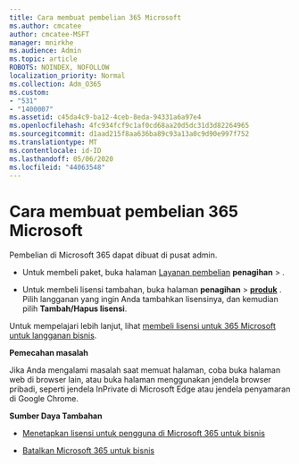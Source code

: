```yaml
---
title: Cara membuat pembelian 365 Microsoft
ms.author: cmcatee
author: cmcatee-MSFT
manager: mnirkhe
ms.audience: Admin
ms.topic: article
ROBOTS: NOINDEX, NOFOLLOW
localization_priority: Normal
ms.collection: Adm_O365
ms.custom:
- "531"
- "1400007"
ms.assetid: c45da4c9-ba12-4ceb-8eda-94331a6a97e4
ms.openlocfilehash: 4fc934fcf9c1af0cd68aa20d5dc31d3d82264965
ms.sourcegitcommit: d1aad215f8aa636ba89c93a13a0c9d90e997f752
ms.translationtype: MT
ms.contentlocale: id-ID
ms.lasthandoff: 05/06/2020
ms.locfileid: "44063548"
---
```

# <a name="how-to-make-a-microsoft-365-purchase"></a>Cara membuat pembelian 365 Microsoft

Pembelian di Microsoft 365 dapat dibuat di pusat admin.
  
- Untuk membeli paket, buka halaman [Layanan pembelian](https://go.microsoft.com/fwlink/p/?linkid=868433) **penagihan** \> .

- Untuk membeli lisensi tambahan, buka halaman **penagihan** \> **[produk](https://go.microsoft.com/fwlink/p/?linkid=842054)** . Pilih langganan yang ingin Anda tambahkan lisensinya, dan kemudian pilih **Tambah/Hapus lisensi**.
  
Untuk mempelajari lebih lanjut, lihat [membeli lisensi untuk 365 Microsoft untuk langganan bisnis](https://docs.microsoft.com/office365/admin/subscriptions-and-billing/buy-licenses).

**Pemecahan masalah**

Jika Anda mengalami masalah saat memuat halaman, coba buka halaman web di browser lain, atau buka halaman menggunakan jendela browser pribadi, seperti jendela InPrivate di Microsoft Edge atau jendela penyamaran di Google Chrome.

**Sumber Daya Tambahan**
  
- [Menetapkan lisensi untuk pengguna di Microsoft 365 untuk bisnis](https://docs.microsoft.com/office365/admin/subscriptions-and-billing/assign-licenses-to-users)

- [Batalkan Microsoft 365 untuk bisnis](https://docs.microsoft.com/office365/admin/subscriptions-and-billing/cancel-your-subscription)